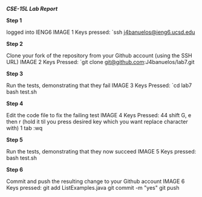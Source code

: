 ***CSE-15L Lab Report***

**Step 1**

logged into IENG6 
IMAGE 1
Keys pressed: `ssh <space> j4banuelos@ieng6.ucsd.edu <enter>

**Step 2**

Clone your fork of the repository from your Github account (using the SSH URL)
IMAGE 2
Keys Pressed: `git <space> clone <space> git@github.com:J4banuelos/lab7.git <enter>

**Step 3**

Run the tests, demonstrating that they fail
 IMAGE 3
 Keys Pressed: `cd <space> lab7 <enter> bash <space> test.sh <enter>

**Step 4**

Edit the code file to fix the failing test
 IMAGE 4
 Keys Pressed: 44 shift G, e then r (hold it til you press desired key which you want replace character with) 1 tab :wq <enter>

**Step 5**

Run the tests, demonstrating that they now succeed
IMAGE 5
Keys pressed: bash <space> test.sh <enter>

**Step 6**

Commit and push the resulting change to your Github account 
IMAGE 6
Keys pressed: git <space> add <space> ListExamples.java <enter> git <space> commit <space> -m <space> "yes" <enter> git <space> push <enter>


